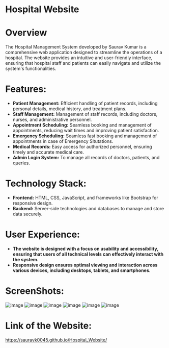 # Hospital Website
# Overview
The Hospital Management System developed by Saurav Kumar is a comprehensive web application designed to streamline the operations of a hospital. The website provides an intuitive and user-friendly interface, ensuring that hospital staff and patients can easily navigate and utilize the system's functionalities.
# Features:
* **Patient Management:** Efficient handling of patient records, including personal details, medical history, and treatment plans.
*  **Staff Management:** Management of staff records, including doctors, nurses, and administrative personnel.
*  **Appointment Scheduling:** Seamless booking and management of appointments, reducing wait times and improving patient satisfaction.
*  **Emergency Scheduling:**  Seamless fast booking and management of appointments in case of Emergency Situtations.
*  **Medical Records:** Easy access for authorized personnel, ensuring timely and accurate medical care.
*  **Admin Login System:** To manage all records of doctors, patients, and queries.
# Technology Stack:
* **Frontend:** HTML, CSS, JavaScript, and frameworks like Bootstrap for responsive design.
* **Backend:** Server-side technologies and databases to manage and store data securely.
# User Experience:
* **The website is designed with a focus on usability and accessibility, ensuring that users of all technical levels can effectively interact with the system.**
* **Responsive design ensures optimal viewing and interaction across various devices, including desktops, tablets, and smartphones.**
# ScreenShots:
![image](https://github.com/user-attachments/assets/1406cffd-d8b2-45a4-b5f1-1a42d65def57)
![image](https://github.com/user-attachments/assets/9fb32440-6a26-486b-97ec-53baf1038219)
![image](https://github.com/user-attachments/assets/c4298164-69bd-422f-a5a5-ed8983b24388)
![image](https://github.com/user-attachments/assets/6470a4d9-e83c-490d-a753-4c08f5e5044d)
![image](https://github.com/user-attachments/assets/1ebdf426-0ae7-450d-8ce5-5c4c494d071c)
![image](https://github.com/user-attachments/assets/9b772a12-3589-427e-ba08-77636d37f180)

# Link of the Website:
https://sauravk0045.github.io/Hospital_Website/



